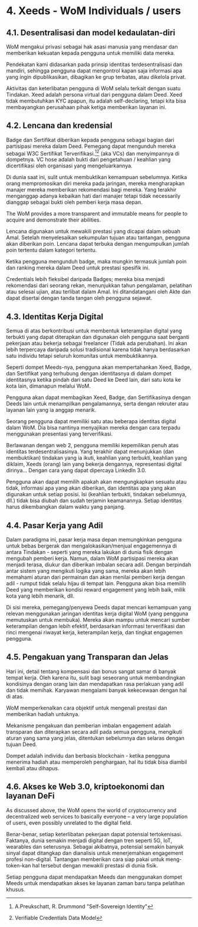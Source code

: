 # 4. Xeeds - WoM Individuals / users

## 4.1. Desentralisasi dan model kedaulatan-diri

WoM mengakui privasi sebagai hak asasi manusia yang mendasar dan memberikan kekuatan kepada pengguna untuk memiliki data mereka.

Pendekatan kami didasarkan pada prinsip identitas terdesentralisasi dan mandiri, sehingga pengguna dapat mengontrol kapan saja informasi apa yang ingin dipublikasikan, dibagikan ke grup terbatas, atau dikelola privat.

Aktivitas dan keterlibatan pengguna di WoM selalu terkait dengan suatu Tindakan. Xeed adalah persona virtual dari pengguna dalam Deed. Xeed tidak membutuhkan KYC apapun, itu adalah self-declaring, tetapi kita bisa membayangkan perusahaan pihak ketiga memberikan layanan ini.

## 4.2. Lencana dan kredensial

Badge dan Sertifikat diberikan kepada pengguna sebagai bagian dari partisipasi mereka dalam Deed. Pemegang dapat mengunduh mereka sebagai W3C Sertifikat Terverifikasi.[^7][^8] (aka VCs) dan menyimpannya di dompetnya. VC hose adalah bukti dari pengetahuan / keahlian yang dicertifikasi oleh organisasi yang mengeluarkannya.

Di dunia saat ini, sulit untuk membuktikan kemampuan sebelumnya. Ketika orang mempromosikan diri mereka pada jaringan, mereka mengharapkan manajer mereka memberikan rekomendasi bagi mereka. Yang terakhir menganggap adanya kebaikan hati dari manajer tetapi tidak necessarily dianggap sebagai bukti oleh pemberi kerja masa depan.

The WoM provides a more transparent and immutable means for people to acquire and demonstrate their abilities.

Lencana digunakan untuk mewakili prestasi yang dicapai dalam sebuah Amal. Setelah menyelesaikan sekumpulan tujuan atau tantangan, pengguna akan diberikan poin. Lencana dapat terbuka dengan mengumpulkan jumlah poin tertentu dalam kategori tertentu.

Ketika pengguna mengunduh badge, maka mungkin termasuk jumlah poin dan ranking mereka dalam Deed untuk prestasi spesifik ini.

Credentials lebih fleksibel daripada Badges; mereka bisa menjadi rekomendasi dari seorang rekan, menunjukkan tahun pengalaman, pelatihan atau selesai ujian, atau terlibat dalam Amal. Ini ditandatangani oleh Akte dan dapat disertai dengan tanda tangan oleh pengguna sejawat.

## 4.3. Identitas Kerja Digital

Semua di atas berkontribusi untuk membentuk keterampilan digital yang terbukti yang dapat diterapkan dan digunakan oleh pengguna saat berganti pekerjaan atau bekerja sebagai freelancer (Tidak ada perubahan). Ini akan lebih terpercaya daripada solusi tradisional karena tidak hanya berdasarkan satu individu tetapi seluruh komunitas untuk membuktikannya.

Seperti dompet Meeds-nya, pengguna akan mempertahankan Xeed, Badge, dan Sertifikat yang terhubung dengan identitasnya di dalam dompet identitasnya ketika pindah dari satu Deed ke Deed lain, dari satu kota ke kota lain, dimanapun melalui WoM.

Pengguna akan dapat membagikan Xeed, Badge, dan Sertifikasinya dengan Deeds lain untuk menampilkan pengalamannya, serta dengan rekruter atau layanan lain yang ia anggap menarik.

Seorang pengguna dapat memiliki satu atau beberapa identitas digital dalam WoM. Dia bisa nantinya menyajikan mereka dengan cara terpadu menggunakan presentasi yang terverifikasi.

Berlawanan dengan web 2, pengguna memiliki kepemilikan penuh atas identitas terdesentralisasinya. Yang terakhir dapat menunjukkan (dan membuktikan) tindakan yang ia ikuti, keahlian yang terbukti, keahlian yang diklaim, Xeeds (orang) lain yang bekerja dengannya, representasi digital dirinya... Dengan cara yang dapat dipercaya LinkedIn 3.0.

Pengguna akan dapat memilih apakah akan mengungkapkan sesuatu atau tidak, informasi apa yang akan diberikan, dan identitas apa yang akan digunakan untuk setiap posisi. Isi (keahlian terbukti, tindakan sebelumnya, dll.) tidak bisa diubah dan sudah terjamin keamanannya. Setiap identitas harus dikembangkan dalam waktu yang panjang.

## 4.4. Pasar Kerja yang Adil

Dalam paradigma ini, pasar kerja masa depan memungkinkan pengguna untuk bebas bergerak dan mengalokasikan/menjual engagemennya di antara Tindakan - seperti yang mereka lakukan di dunia fisik dengan mengubah pemberi kerja. Namun, dalam WoM partisipasi mereka akan menjadi terasa, diukur dan diberikan imbalan secara adil. Dengan berpindah antar sistem yang mengikuti logika yang sama, mereka akan lebih memahami aturan dari permainan dan akan menilai pemberi kerja dengan adil - rumput tidak selalu hijau di tempat lain. Pengguna akan bisa memilih Deed yang memberikan kondisi reward engagement yang lebih baik, milik kota yang lebih menarik, dll.

Di sisi mereka, pemegang/penyewa Deeds dapat mencari kemampuan yang relevan menggunakan jaringan identitas kerja digital WoM (yang pengguna memutuskan untuk membuka). Mereka akan mampu untuk mencari sumber keterampilan dengan lebih efektif, berdasarkan informasi terverifikasi dan rinci mengenai riwayat kerja, keterampilan kerja, dan tingkat engagemen pengguna.

## 4.5. Pengakuan yang Transparan dan Jelas

Hari ini, detail tentang kompensasi dan bonus sangat samar di banyak tempat kerja. Oleh karena itu, sulit bagi seseorang untuk membandingkan kondisinya dengan orang lain dan mendapatkan rasa perlakuan yang adil dan tidak memihak. Karyawan mengalami banyak kekecewaan dengan hal di atas.

WoM memperkenalkan cara objektif untuk mengenali prestasi dan memberikan hadiah untuknya.

Mekanisme pengakuan dan pemberian imbalan engagement adalah transparan dan diterapkan secara adil pada semua pengguna, mengikuti aturan yang sama yang jelas, ditentukan sebelumnya dan selaras dengan tujuan Deed.

Dompet adalah individu dan berbasis blockchain - ketika pengguna menerima hadiah atau memperoleh penghargaan, hal itu tidak bisa diambil kembali atau dihapus.

## 4.6. Akses ke Web 3.0, kriptoekonomi dan layanan DeFi

As discussed above, the WoM opens the world of cryptocurrency and decentralized web services to basically everyone – a very large population of users, even possibly unrelated to the digital field.

Benar-benar, setiap keterlibatan pekerjaan dapat potensial tertokenisasi. Faktanya, dunia semakin menjadi digital dengan tren seperti 5G, IoT, wearables dan seterusnya. Sebagai akibatnya, potensial semakin banyak sinyal dapat ditangkap dan dianalisis untuk menerjemahkan engagement profesi non-digital. Tantangan memberikan cara siap pakai untuk meng-token-kan hal tersebut dengan mewakili prestasi di dunia fisik.

Setiap pengguna dapat mendapatkan Meeds dan menggunakan dompet Meeds untuk mendapatkan akses ke layanan zaman baru tanpa pelatihan khusus.

[^7]: A.Preukschatt, R. Drummond "Self-Sovereign Identity"
[^8]: Verifiable Credentials Data Model
